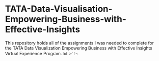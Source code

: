 # TATA-Data-Visualisation-Empowering-Business-with-Effective-Insights
This repository holds all of the assignments I was needed to complete for the TATA Data Visualization Empowering Business with Effective Insights Virtual Experience Program. 📊 📈 📉
